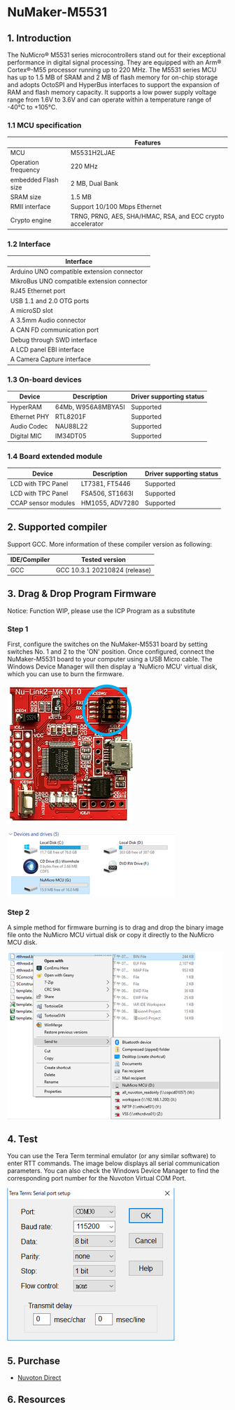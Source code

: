 ﻿# NuMaker-M5531

## 1. Introduction

The NuMicro® M5531 series microcontrollers stand out for their exceptional performance in digital signal processing. They are equipped with an Arm® Cortex®-M55 processor running up to 220 MHz. The M5531 series MCU has up to 1.5 MB of SRAM and 2 MB of flash memory for on-chip storage and adopts OctoSPI and HyperBus interfaces to support the expansion of RAM and flash memory capacity. It supports a low power supply voltage range from 1.6V to 3.6V and can operate within a temperature range of -40°C to +105°C.

### 1.1 MCU specification

|  | Features |
| -- | -- |
| MCU | M5531H2LJAE |
| Operation frequency | 220 MHz |
| embedded Flash size | 2 MB, Dual Bank |
| SRAM size | 1.5 MB |
| RMII interface | Support 10/100 Mbps Ethernet |
| Crypto engine |  TRNG, PRNG, AES, SHA/HMAC, RSA, and ECC crypto accelerator |

### 1.2 Interface

| Interface |
| -- |
| Arduino UNO compatible extension connector |
| MikroBus UNO compatible extension connector |
| RJ45 Ethernet port |
| USB 1.1 and 2.0 OTG ports |
| A microSD slot |
| A 3.5mm Audio connector |
| A CAN FD communication port |
| Debug through SWD interface |
| A LCD panel EBI interface |
| A Camera Capture interface |

### 1.3 On-board devices

| Device | Description | Driver supporting status |
| -- | -- | -- |
| HyperRAM | 64Mb, W956A8MBYA5I | Supported |
| Ethernet PHY | RTL8201F | Supported |
| Audio Codec | NAU88L22 | Supported |
| Digital MIC | IM34DT05 | Supported |

### 1.4 Board extended module

| Device | Description | Driver supporting status |
| -- | -- | -- |
| LCD with TPC Panel | LT7381, FT5446 | Supported |
| LCD with TPC Panel | FSA506, ST1663I | Supported |
| CCAP sensor modules | HM1055, ADV7280 | Supported |

## 2. Supported compiler

Support GCC. More information of these compiler version as following:

| IDE/Compiler  | Tested version            |
| ---------- | ---------------------------- |
| GCC        | GCC 10.3.1 20210824 (release) |

## 3. Drag & Drop Program Firmware

Notice: Function WIP, please use the ICP Program as a substitute

### Step 1

First, configure the switches on the NuMaker-M5531 board by setting switches No. 1 and 2 to the 'ON' position. Once configured, connect the NuMaker-M5531 board to your computer using a USB Micro cable. The Windows Device Manager will then display a 'NuMicro MCU' virtual disk, which you can use to burn the firmware.

![NuLinkMe2_SwitchSetting](./figures/NuLinkMe_SwitchSetting.png)

![NuMicro MCU](./figures/NuMicro_MCU_Disk.png)

### Step 2

A simple method for firmware burning is to drag and drop the binary image file onto the NuMicro MCU virtual disk or copy it directly to the NuMicro MCU disk.

![Sendto](./figures/Sendto.png)

## 4. Test

You can use the Tera Term terminal emulator (or any similar software) to enter RTT commands. The image below displays all serial communication parameters. You can also check the Windows Device Manager to find the corresponding port number for the Nuvoton Virtual COM Port.

![Serial settings](./figures/SerialSetting.png)

## 5. Purchase

* [Nuvoton Direct][1]

## 6. Resources

  [1]: https://direct.nuvoton.com/en/numaker-m5531

